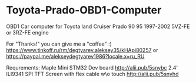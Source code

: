# Toyota-Prado-OBD1-Computer
OBD1 Car computer for Toyota land Cruiser Prado 90 95 1997-2002 5VZ-FE or 3RZ-FE engine

For "Thanks!" you can give me a "coffee" :)
https://www.tinkoff.ru/rm/degtyarev.aleksey35/kHApi80257
or
https://paypal.me/alekseydegtyarev1986?locale.x=ru_RU

Requrements:
Maple Mini STM32 Dev board http://alii.pub/5snybc
2.4' ILI9341 SPI TFT Screen with flex cable w\o touch http://alii.pub/5snyhd
